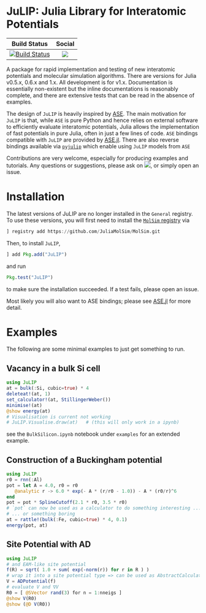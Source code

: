 # JuLIP: Julia Library for Interatomic Potentials

| **Build Status** | **Social** |
|:-:|:-:|
| [![Build Status][build-img]][build-url] | [![][gitter-img]][gitter-url] |

<!-- [![Build Status](https://travis-ci.org/libAtoms/JuLIP.jl.svg?branch=master)](https://travis-ci.org/libAtoms/JuLIP.jl) -->

A package for rapid implementation and testing of new interatomic potentials and
molecular simulation algorithms. There are versions for Julia v0.5.x, 0.6.x and
1.x. All development is for v1.x. Documentation is essentially non-existent but
the inline documentations is reasonably complete, and there are extensive tests that can be read in the absence of examples.

The design of `JuLIP` is heavily inspired by [ASE](https://gitlab.com/ase/ase).
The main motivation for `JuLIP` is that, while `ASE` is pure Python and hence
relies on external software to efficiently evaluate interatomic potentials,
Julia allows the  implementation of fast potentials in pure Julia, often in just
a few lines of code. `ASE` bindings compatible with `JuLIP` are provided by
[ASE.jl](https://github.com/cortner/ASE.jl.git). There are also reverse
bindings available via [`pyjulip`](https://github.com/casv2/pyjulip) which enable using `JuLIP` models from `ASE`

Contributions are very welcome, especially for producing examples and tutorials. Any questions or suggestions, please ask on [![][gitter-img]][gitter-url], or simply open an issue.

# Installation

The latest versions of JuLIP are no longer installed in the `General` registry.
To use these versions, you will first need to install the [`MolSim` registry](https://github.com/JuliaMolSim/MolSim) via
```julia
] registry add https://github.com/JuliaMolSim/MolSim.git
```
Then, to install `JuLIP`,
```julia
] add Pkg.add("JuLIP")
```
and run
```julia
Pkg.test("JuLIP")
```
to make sure the installation succeeded. If a test fails, please open an issue.

Most likely you will also want to ASE bindings; please see
[ASE.jl](https://github.com/cortner/ASE.jl.git) for more detail.


<!-- ## `imolecule` and dependencies

This part can be skipped if no visualisation is required; `using JuLIP` will then
simply print a warning.

`JuLIP.Visualise` uses the Python module `imolecule` to visualise atomistic
configurations in an IPython notebook. Its main dependency is
[OpenBabel](http://openbabel.org/wiki/Main_Page). Most recently, this could be installed succesfully (from the bash) using
```bash
conda install -c openbabel openbabel
pip install imolecule
``` -->

# Examples

The following are some minimal examples to just get something to run.

## Vacancy in a bulk Si cell

```julia
using JuLIP
at = bulk(:Si, cubic=true) * 4
deleteat!(at, 1)
set_calculator!(at, StillingerWeber())
minimise!(at)
@show energy(at)
# Visualisation is current not working
# JuLIP.Visualise.draw(at)   # (this will only work in a ipynb)
```
see the `BulkSilicon.ipynb` notebook under `examples` for an extended
example.

## Construction of a Buckingham potential

```julia
using JuLIP
r0 = rnn(:Al)
pot = let A = 4.0, r0 = r0
   @analytic r -> 6.0 * exp(- A * (r/r0 - 1.0)) - A * (r0/r)^6
end
pot = pot * SplineCutoff(2.1 * r0, 3.5 * r0)
# `pot` can now be used as a calculator to do something interesting ...
# ... or something boring
at = rattle!(bulk(:Fe, cubic=true) * 4, 0.1)
energy(pot, at)
```

## Site Potential with AD

```julia
using JuLIP
# and EAM-like site potential
f(R) = sqrt( 1.0 + sum( exp(-norm(r)) for r in R ) )
# wrap it into a site potential type => can be used as AbstractCalculator
V = ADPotential(f)
# evaluate V and ∇V
R0 = [ @SVector rand(3) for n = 1:nneigs ]
@show V(R0)
@show (@D V(R0))
```

<!-- ## An Example with TightBinding

**THIS IS PROBABLY BROKEN ON JULIA v0.6**

Similar to vacancy example but with a Tight-Binding Model. First install
`TightBinding.jl`:
```julia
Pkg.clone("https://github.com/ettersi/FermiContour.jl.git")
Pkg.clone("https://github.com/cortner/TightBinding.jl.git")
```
Then run
```julia
using JuLIP, TightBinding
TB = TightBinding
# sp model for Si (NRL-Tight Binding)
tbm = TB.NRLTB.NRLTBModel(elem=TB.NRLTB.Si_sp, nkpoints = (0,0,0))
# bulk crystal
at = bulk("Si", cubic=true) * 4
Eref = energy(tbm, at)
# create vacancy
deleteat!(at, 1)
Edef = energy(tbm, at)
# formation energy: (not really but sort of)
println("Vacancy formation energy = ", Edef - Eref * length(at)/(length(at)+1))
println("(probably this should not be negative! Increase simulation accuracy!)")
``` -->


[build-img]: https://travis-ci.org/libAtoms/JuLIP.jl.svg?branch=master
[build-url]: https://travis-ci.org/libAtoms/JuLIP.jl
[gitter-url]: https://gitter.im/libAtoms/JuLIP.jl
[gitter-img]: https://badges.gitter.im/libAtoms/JuLIP.jl.svg
